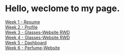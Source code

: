 <h1>Hello, weclome to my page. </h1>

<a href="https://weilin18.github.io/Web-Layout-Training--Collections/week1-resume/index.html">Week 1 - Resume</a><br>
<a href="https://weilin18.github.io/Web-Layout-Training--Collections/week2_profile/index.html">Week 2 - Profile</a><br>
<a href="https://weilin18.github.io/Web-Layout-Training--Collections/week3-glasses-website/index.html">Week 3 - Glasses-Website RWD</a><br>
<a href="https://weilin18.github.io/Web-Layout-Training--Collections/week4-glasses-website/dist/index.html">Week 4 - Glasses-Website RWD</a><br>
<a href="https://weilin18.github.io/Web-Layout-Training--Collections/week5-dashboard/dist/index.html">Week 5 - Dashboard</a><br>
<a href="https://weilin18.github.io/Web-Layout-Training--Collections/week6-perfume-website/dist/index.html">Week 6 - Perfume-Website</a><br>


